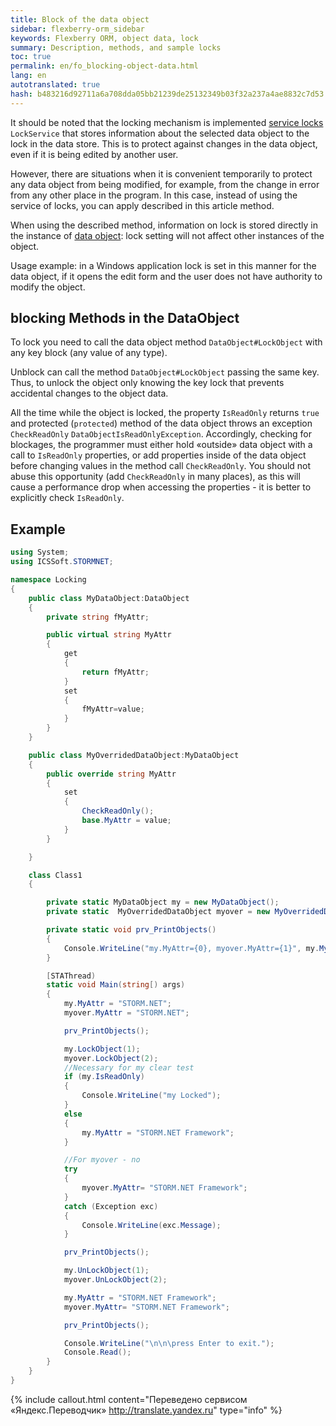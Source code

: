 ```yaml
--- 
title: Block of the data object 
sidebar: flexberry-orm_sidebar 
keywords: Flexberry ORM, object data, lock 
summary: Description, methods, and sample locks 
toc: true 
permalink: en/fo_blocking-object-data.html 
lang: en 
autotranslated: true 
hash: b483216d92711a6a708dda05bb21239de25132349b03f32a237a4ae8832c7d53 
--- 
```


It should be noted that the locking mechanism is implemented [service locks](fo_lock-service.html) `LockService` that stores information about the selected data object to the lock in the data store. This is to protect against changes in the data object, even if it is being edited by another user. 

However, there are situations when it is convenient temporarily to protect any data object from being modified, for example, from the change in error from any other place in the program. In this case, instead of using the service of locks, you can apply described in this article method. 

When using the described method, information on lock is stored directly in the instance of [data object](fo_data-object.html): lock setting will not affect other instances of the object. 

Usage example: in a Windows application lock is set in this manner for the data object, if it opens the edit form and the user does not have authority to modify the object. 

## blocking Methods in the DataObject 

To lock you need to call the data object method `DataObject#LockObject` with any key block (any value of any type). 

Unblock can call the method `DataObject#LockObject` passing the same key. Thus, to unlock the object only knowing the key lock that prevents accidental changes to the object data. 

All the time while the object is locked, the property `IsReadOnly` returns `true` and protected (`protected`) method of the data object throws an exception `CheckReadOnly` `DataObjectIsReadOnlyException`. Accordingly, checking for blockages, the programmer must either hold «outside» data object with a call to `IsReadOnly` properties, or add properties inside of the data object before changing values in the method call `CheckReadOnly`. You should not abuse this opportunity (add `CheckReadOnly` in many places), as this will cause a performance drop when accessing the properties - it is better to explicitly check `IsReadOnly`. 

## Example 

```csharp 
using System;
using ICSSoft.STORMNET;

namespace Locking
{
	public class MyDataObject:DataObject
	{
		private string fMyAttr;

		public virtual string MyAttr
		{
			get
			{
				return fMyAttr;
			}
			set
			{
				fMyAttr=value;
			}
		}
	}

	public class MyOverridedDataObject:MyDataObject
	{
		public override string MyAttr
		{
			set
			{
				CheckReadOnly();
				base.MyAttr = value;
			}
		}

	}

	class Class1
	{

		private static MyDataObject my = new MyDataObject();
		private static  MyOverridedDataObject myover = new MyOverridedDataObject();

		private static void prv_PrintObjects()
		{
			Console.WriteLine("my.MyAttr={0}, myover.MyAttr={1}", my.MyAttr, myover.MyAttr);
		}

		[STAThread)
		static void Main(string[) args)
		{
			my.MyAttr = "STORM.NET";
			myover.MyAttr = "STORM.NET";

			prv_PrintObjects();

			my.LockObject(1);
			myover.LockObject(2);
			//Necessary for my clear test 
			if (my.IsReadOnly) 
			{
				Console.WriteLine("my Locked");
			}
			else
			{
				my.MyAttr = "STORM.NET Framework";
			}

			//For myover - no 
			try
			{
				myover.MyAttr= "STORM.NET Framework";
			}
			catch (Exception exc)
			{
				Console.WriteLine(exc.Message);
			}

			prv_PrintObjects();

			my.UnLockObject(1);
			myover.UnLockObject(2);

			my.MyAttr = "STORM.NET Framework";
			myover.MyAttr= "STORM.NET Framework";

			prv_PrintObjects();

			Console.WriteLine("\n\n\press Enter to exit.");
			Console.Read();
		}
	}
}
``` 



{% include callout.html content="Переведено сервисом «Яндекс.Переводчик» <http://translate.yandex.ru>" type="info" %}